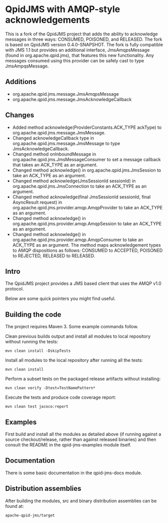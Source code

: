 # QpidJMS with AMQP-style acknowledgements

This is a fork of the QpidJMS project that adds the ability to acknowledge
messages in three ways: CONSUMED, POISONED, and RELEASED.
The fork is based on QpidJMS version 0.4.0-SNAPSHOT. The fork is
fully compatible with JMS 1.1 but provides an additional interface, JmsAmqpsMessage
(found in org.apache.qpid.jms), that features this new functionality.
Any messages consumed using this provider can be safely cast to type JmsAmpqsMessage.

## Additions
* org.apache.qpid.jms.message.JmsAmqpsMessage
* org.apache.qpid.jms.message.JmsAcknowledgeCallback

## Changes
* Added method acknowledge(ProviderConstants.ACK_TYPE ackType) to org.apache.qpid.jms.message.JmsMessage.
* Changed acknowledgeCallback type in org.apache.qpid.jms.message.JmsMessage to type JmsAcknowledgeCallback.
* Changed method onInboundMessage in org.apache.qpid.jms.JmsMessageConsumer to set a message callback
that takes an ACK_TYPE as an argument.
* Changed method acknowledge() in org.apache.qpid.jms.JmsSession to take an ACK_TYPE as an argument.
* Changed method acknowledge(JmsSessionId sessionId) in org.apache.qpid.jms.JmsConnection to take an ACK_TYPE
as an argument.
* Changed method acknowledge(final JmsSessionId sessionId, final AsyncResult request) in
org.apache.qpid.jms.provider.amqp.AmqpProvider to take an ACK_TYPE as an argument.
* Changed method acknowledge() in org.apache.qpid.jms.provider.amqp.AmqpSession to take an ACK_TYPE
as an argument.
* Changed method acknowledge() in org.apache.qpid.jms.provider.amqp.AmqpConsumer to take an ACK_TYPE
as an argument. The method maps acknowledgement types to AMQP dispositions as follows:
CONSUMED to ACCEPTED, POISONED to REJECTED, RELEASED to RELEASED.

## Intro

The QpidJMS project provides a JMS based client that uses the AMQP v1.0 protocol.

Below are some quick pointers you might find useful.

## Building the code

The project requires Maven 3. Some example commands follow.

Clean previous builds output and install all modules to local repository without
running the tests:

    mvn clean install -DskipTests

Install all modules to the local repository after running all the tests:

    mvn clean install

Perform a subset tests on the packaged release artifacts without
installing:

    mvn clean verify -Dtest=TestNamePattern*

Execute the tests and produce code coverage report:

    mvn clean test jacoco:report

## Examples

First build and install all the modules as detailed above (if running against
a source checkout/release, rather than against released binaries) and then
consult the README in the qpid-jms-examples module itself.

## Documentation

There is some basic documentation in the qpid-jms-docs module.

## Distribution assemblies

After building the modules, src and binary distribution assemblies can be found at:

    apache-qpid-jms/target
